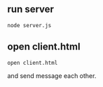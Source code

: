 
## run server

`node server.js`

## open client.html

`open client.html`

and send message each other.
